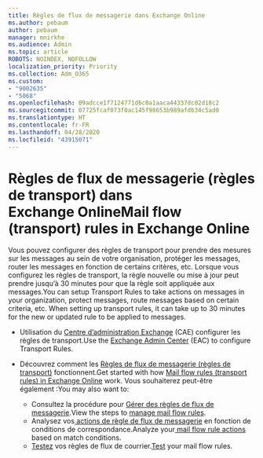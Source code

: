 ```yaml
---
title: Règles de flux de messagerie dans Exchange Online
ms.author: pebaum
author: pebaum
manager: mnirkhe
ms.audience: Admin
ms.topic: article
ROBOTS: NOINDEX, NOFOLLOW
localization_priority: Priority
ms.collection: Adm_O365
ms.custom:
- "9002635"
- "5068"
ms.openlocfilehash: 09adcce1f7124771d6c0a1aaca44337dc02d18c2
ms.sourcegitcommit: 07725fcaf073f0ac145f98653b989afdb34c5ad0
ms.translationtype: HT
ms.contentlocale: fr-FR
ms.lasthandoff: 04/28/2020
ms.locfileid: "43915071"
---
```

# <a name="mail-flow-transport-rules-in-exchange-online"></a><span data-ttu-id="f8fad-102">Règles de flux de messagerie (règles de transport) dans Exchange Online</span><span class="sxs-lookup"><span data-stu-id="f8fad-102">Mail flow (transport) rules in Exchange Online</span></span>

<span data-ttu-id="f8fad-103">Vous pouvez configurer des règles de transport pour prendre des mesures sur les messages au sein de votre organisation, protéger les messages, router les messages en fonction de certains critères, etc.  Lorsque vous configurez les règles de transport, la règle nouvelle ou mise à jour peut prendre jusqu’à 30 minutes pour que la règle soit appliquée aux messages.</span><span class="sxs-lookup"><span data-stu-id="f8fad-103">You can setup Transport Rules to take actions on messages in your organization, protect messages, route messages based on certain criteria, etc.  When setting up transport rules, it can take up to 30 minutes for the new or updated rule to be applied to messages.</span></span>

- <span data-ttu-id="f8fad-104">Utilisation du [Centre d’administration Exchange](https://go.microsoft.com/fwlink/p/?linkid=834822) (CAE) configurer les règles de transport.</span><span class="sxs-lookup"><span data-stu-id="f8fad-104">Use the [Exchange Admin Center](https://go.microsoft.com/fwlink/p/?linkid=834822) (EAC) to configure Transport Rules.</span></span>

- <span data-ttu-id="f8fad-105">Découvrez comment les [Règles de flux de messagerie (règles de transport)](https://docs.microsoft.com/exchange/security-and-compliance/mail-flow-rules/mail-flow-rules) fonctionnent.</span><span class="sxs-lookup"><span data-stu-id="f8fad-105">Get started with how [Mail flow rules (transport rules) in Exchange Online](https://docs.microsoft.com/exchange/security-and-compliance/mail-flow-rules/mail-flow-rules) work.</span></span> <span data-ttu-id="f8fad-106">Vous souhaiterez peut-être également :</span><span class="sxs-lookup"><span data-stu-id="f8fad-106">You may also want to:</span></span>

    - <span data-ttu-id="f8fad-107">Consultez la procédure pour [Gérer des règles de flux de messagerie](https://docs.microsoft.com/exchange/security-and-compliance/mail-flow-rules/manage-mail-flow-rules).</span><span class="sxs-lookup"><span data-stu-id="f8fad-107">View the steps to [manage mail flow rules](https://docs.microsoft.com/exchange/security-and-compliance/mail-flow-rules/manage-mail-flow-rules).</span></span>
    - <span data-ttu-id="f8fad-108">Analysez vos[ actions de règle de flux de messagerie](https://docs.microsoft.com/exchange/security-and-compliance/mail-flow-rules/mail-flow-rule-actions) en fonction de conditions de correspondance.</span><span class="sxs-lookup"><span data-stu-id="f8fad-108">Analyze your[ mail flow rule actions](https://docs.microsoft.com/exchange/security-and-compliance/mail-flow-rules/mail-flow-rule-actions) based on match conditions.</span></span>
    - <span data-ttu-id="f8fad-109">[Testez](https://docs.microsoft.com/exchange/security-and-compliance/mail-flow-rules/test-mail-flow-rules) vos règles de flux de courrier.</span><span class="sxs-lookup"><span data-stu-id="f8fad-109">[Test](https://docs.microsoft.com/exchange/security-and-compliance/mail-flow-rules/test-mail-flow-rules) your mail flow rules.</span></span>
